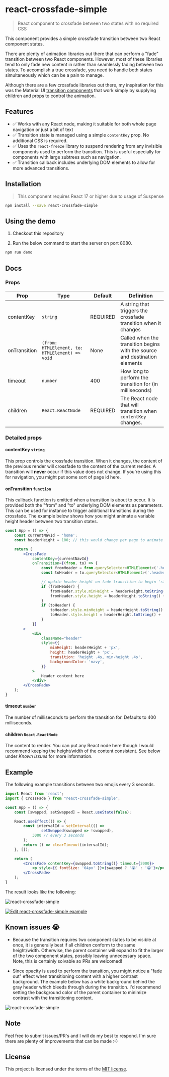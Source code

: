 # react-crossfade-simple

> React component to crossfade between two states with no required CSS

This component provides a simple crossfade transition between two React component states.

There are plenty of animation libraries out there that can perform a "fade" transition between two React components. However, most of these libraries tend to only fade new content in rather than seamlessly fading between two states. To accomplish a true crossfade, you need to handle both states simultaneously which can be a pain to manage.

Although there are a few crossfade libraries out there, my inspiration for this was the Material UI [transition components](https://mui.com/material-ui/transitions/) that work simply by supplying children and props to control the animation.

## Features

 - ✅ Works with any React node, making it suitable for both whole page navigation or just a bit of text
 - ✅ Transition state is managed using a simple `contentKey` prop. No additional CSS is required.
 - ✅ Uses the `react-freeze` library to suspend rendering from any invisible components used to perform the transition. This is useful especially for components with large subtrees such as navigation.
 - ✅ Transition callback includes underlying DOM elements to allow for more advanced transitions.

## Installation

> This component requires React 17 or higher due to usage of Suspense

```sh
npm install --save react-crossfade-simple
```

## Using the demo

1. Checkout this repository

2. Run the below command to start the server on port 8080.

```sh
npm run demo
```

## Docs

### Props

| Prop | Type                                      | Default | Definition                                                                 |
| --- |-------------------------------------------| --- |----------------------------------------------------------------------------|
| contentKey | `string`                                  | REQUIRED | A string that triggers the crossfade transition when it changes           |
 | onTransition | `(from: HTMLElement, to: HTMLElement) => void` | None | Called when the transition begins with the source and destination elements |
 | timeout | `number`                                  | 400 | How long to perform the transition for (in milliseconds)                   |
 | children | `React.ReactNode` | REQUIRED | The React node that will transition when `contentKey` changes.             |
### Detailed props

#### contentKey `string`
This prop controls the crossfade transition. When it changes, the content of the previous render will crossfade to the content of the current render. A transition will **never** occur if this value does not change. If you're using this for navigation, you might put some sort of page id here.

#### onTransition `function`
This callback function is emitted when a transition is about to occur. It is provided both the "from" and "to" underlying DOM elements as parameters. This can be used for instance to trigger additional transitions during the crossfade. The example below shows how you might animate a variable height header between two transition states.

```jsx
const App = () => {
    const currentNavId = 'home';
    const headerHeight = 100; // this would change per page to animate

    return (
        <CrossFade
            contentKey={currentNavId}
            onTransition={(from, to) => {
                const fromHeader = from.querySelector<HTMLElement>('.header');
                const toHeader = to.querySelector<HTMLElement>('.header');

                // update header height on fade transition to begin 'slide' animation
                if (fromHeader) {
                    fromHeader.style.minHeight = headerHeight.toString() + 'px';
                    fromHeader.style.height = headerHeight.toString() + 'px';
                }
                if (toHeader) {
                    toHeader.style.minHeight = headerHeight.toString() + 'px';
                    toHeader.style.height = headerHeight.toString() + 'px';
                }
            }}
        >
            <div 
                className="header" 
                style={{
                    minHeight: headerHeight + 'px',
                    height: headerHeight + 'px',
                    transition: 'height .4s, min-height .4s',
                    backgroundColor: 'navy',
                }}
            >
                Header content here
            </div>
        </CrossFade>
    );
}
```

#### timeout `number`

The number of milliseconds to perform the transition for. Defaults to 400 milliseconds.

#### children `React.ReactNode`

The content to render. You can put any React node here though I would recommend keeping the height/width of the content consistent. See below under _Known issues_ for more information.

## Example

The following example transitions between two emojis every 3 seconds.

```jsx 
import React from 'react';
import { CrossFade } from "react-crossfade-simple";

const App = () => {
    const [swapped, setSwapped] = React.useState(false);

    React.useEffect(() => {
        const intervalId = setInterval(() =>
                setSwapped(swapped => !swapped),
            3000 // every 3 seconds
        );
        return () => clearTimeout(intervalId);
    }, []);

    return (
        <CrossFade contentKey={swapped.toString()} timeout={2000}>
            <p style={{ fontSize: '64px' }}>{swapped ? '😭' : '😀'}</p>
        </CrossFade>
    );
}
```

The result looks like the following:

![react-crossfade-simple](https://raw.githubusercontent.com/iankberry/react-crossfade-simple/master/example-gifs/emojis.gif)

[![Edit react-crossfade-simple example](https://codesandbox.io/static/img/play-codesandbox.svg)](https://codesandbox.io/s/react-cross-fade-example-kcitpl?fontsize=14&hidenavigation=1&theme=dark)

## Known issues 😭

- Because the transition requires two component states to be visible at once, it is generally best if all children conform to the same height/width. Otherwise, the parent container will expand to fit the larger of the two component states, possibly leaving unnecessary space. Note, this is certainly solvable so PRs are welcomed!

- Since opacity is used to perform the transition, you might notice a "fade out" effect when transitioning content with a higher contrast background. The example below has a white background behind the gray header which bleeds through during the transition. I'd recommend setting the background color of the parent container to minimize contrast with the transitioning content.

![react-crossfade-simple](https://raw.githubusercontent.com/iankberry/react-crossfade-simple/master/example-gifs/background.gif)

## Note

Feel free to submit issues/PR's and I will do my best to respond. I'm sure there are plenty of improvements that can be made :-)

## License

This project is licensed under the terms of the [MIT license](https://github.com/iankberry/react-crossfade-simple/blob/master/LICENSE).